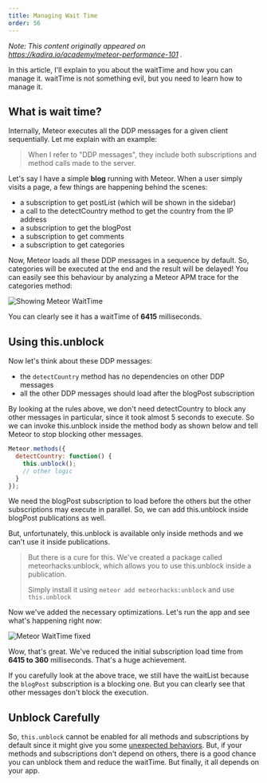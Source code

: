 ```yaml
---
title: Managing Wait Time
order: 56
---
```


_Note: This content originally appeared on https://kadira.io/academy/meteor-performance-101 ._

 In this article, I'll explain to you about the waitTime and how you can manage it. waitTime is not something evil, but you need to learn how to manage it.

## What is wait time?

Internally, Meteor executes all the DDP messages for a given client sequentially. Let me explain with an example:

> When I refer to "DDP messages", they include both subscriptions and method calls made to the server.

Let's say I have a simple **blog** running with Meteor. When a user simply visits a page, a few things are happening behind the scenes:

* a subscription to get postList (which will be shown in the sidebar)
* a call to the detectCountry method to get the country from the IP address
* a subscription to get the blogPost
* a subscription to get comments
* a subscription to get categories

Now, Meteor loads all these DDP messages in a sequence by default. So, categories will be executed at the end and the result will be delayed!
You can easily see this behaviour by analyzing a Meteor APM trace for the categories method:

![Showing Meteor WaitTime](https://cldup.com/CBdwsq8BYo.png)

You can clearly see it has a waitTime of **6415** milliseconds.

## Using this.unblock

Now let's think about these DDP messages:

* the `detectCountry` method has no dependencies on other DDP messages
* all the other DDP messages should load after the blogPost subscription

By looking at the rules above, we don't need detectCountry to block any other messages in particular, since it took almost 5 seconds to execute.
So we can invoke this.unblock inside the method body as shown below and tell Meteor to stop blocking other messages.

~~~js
Meteor.methods({
  detectCountry: function() {
    this.unblock();
    // other logic
  }
});
~~~

We need the blogPost subscription to load before the others but the other subscriptions may execute in parallel. So, we can add this.unblock inside blogPost publications as well.  

But, unfortunately, this.unblock is available only inside methods and we can't use it inside publications.

> But there is a cure for this. We've created a package called meteorhacks:unblock, which allows you to use this.unblock inside a publication.
>
> Simply install it using `meteor add meteorhacks:unblock` and use `this.unblock`

Now we've added the necessary optimizations. Let's run the app and see what's happening right now:

![Meteor WaitTime fixed](https://cldup.com/Zt3IGxMD0n.png)

Wow, that's great. We've reduced the initial subscription load time from **6415 to 360** milliseconds. That's a huge achievement.

If you carefully look at the above trace, we still have the waitList because the `blogPost` subscription is a blocking one. But you can clearly see that other messages don't block the execution.

## Unblock Carefully

So, `this.unblock` cannot be enabled for all methods and subscriptions by default since it might give you some [unexpected behaviors](https://meteorhacks.com/understanding-meteor-wait-time-and-this-unblock.html#why-thisunblock-does-not-always-work). But, if your methods and subscriptions don't depend on others, there is a good chance you can unblock them and reduce the waitTime. But finally, it all depends on your app.
